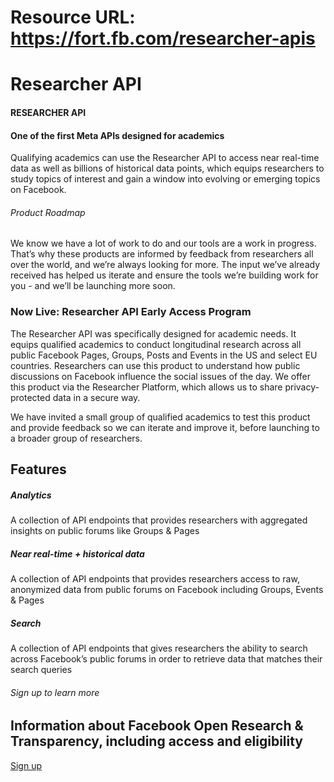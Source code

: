 # Resource URL: https://fort.fb.com/researcher-apis
Researcher API
==============

#### RESEARCHER API

#### **One of the first Meta APIs designed for academics**

Qualifying academics can use the Researcher API to access near real-time data as well as billions of historical data points, which equips researchers to study topics of interest and gain a window into evolving or emerging topics on Facebook.

###### Product Roadmap

We know we have a lot of work to do and our tools are a work in progress. That’s why these products are informed by feedback from researchers all over the world, and we’re always looking for more. The input we’ve already received has helped us iterate and ensure the tools we’re building work for you - and we’ll be launching more soon.

### Now Live: Researcher API Early Access Program

The Researcher API was specifically designed for academic needs. It equips qualified academics to conduct longitudinal research across all public Facebook Pages, Groups, Posts and Events in the US and select EU countries. Researchers can use this product to understand how public discussions on Facebook influence the social issues of the day. We offer this product via the Researcher Platform, which allows us to share privacy-protected data in a secure way.

We have invited a small group of qualified academics to test this product and provide feedback so we can iterate and improve it, before launching to a broader group of researchers.

Features
--------

##### **Analytics**

A collection of API endpoints that provides researchers with aggregated insights on public forums like Groups & Pages

##### **Near real-time + historical data**

A collection of API endpoints that provides researchers access to raw, anonymized data from public forums on Facebook including Groups, Events & Pages

##### **Search**

A collection of API endpoints that gives researchers the ability to search across Facebook’s public forums in order to retrieve data that matches their search queries

###### Sign up to learn more

Information about Facebook Open Research & Transparency, including access and eligibility
-----------------------------------------------------------------------------------------

[Sign up](https://fort.fb.com/intake)